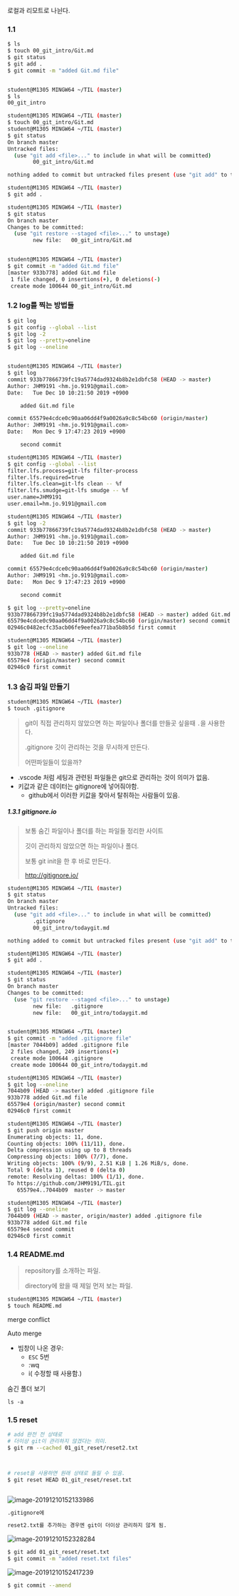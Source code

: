 로컬과 리모트로 나뉜다. 

### 1.1 

```bash
$ ls
$ touch 00_git_intro/Git.md
$ git status
$ git add .
$ git commit -m "added Git.md file"


student@M1305 MINGW64 ~/TIL (master)
$ ls
00_git_intro

student@M1305 MINGW64 ~/TIL (master)
$ touch 00_git_intro/Git.md
student@M1305 MINGW64 ~/TIL (master)
$ git status
On branch master
Untracked files:
  (use "git add <file>..." to include in what will be committed)
        00_git_intro/Git.md

nothing added to commit but untracked files present (use "git add" to track)

student@M1305 MINGW64 ~/TIL (master)
$ git add .

student@M1305 MINGW64 ~/TIL (master)
$ git status
On branch master        
Changes to be committed:
  (use "git restore --staged <file>..." to unstage)
        new file:   00_git_intro/Git.md


student@M1305 MINGW64 ~/TIL (master)
$ git commit -m "added Git.md file"
[master 933b778] added Git.md file
 1 file changed, 0 insertions(+), 0 deletions(-)
 create mode 100644 00_git_intro/Git.md
```









### 1.2 log를 찍는 방법들

```bash
$ git log
$ git config --global --list
$ git log -2
$ git log --pretty=oneline
$ git log --oneline


student@M1305 MINGW64 ~/TIL (master)
$ git log
commit 933b77866739fc19a5774dad9324b8b2e1dbfc58 (HEAD -> master)
Author: JHM9191 <hm.jo.9191@gmail.com>
Date:   Tue Dec 10 10:21:50 2019 +0900

    added Git.md file

commit 65579e4cdce0c90aa06dd4f9a0026a9c8c54bc60 (origin/master)
Author: JHM9191 <hm.jo.9191@gmail.com>
Date:   Mon Dec 9 17:47:23 2019 +0900

    second commit

student@M1305 MINGW64 ~/TIL (master)
$ git config --global --list
filter.lfs.process=git-lfs filter-process
filter.lfs.required=true
filter.lfs.clean=git-lfs clean -- %f
filter.lfs.smudge=git-lfs smudge -- %f
user.name=JHM9191
user.email=hm.jo.9191@gmail.com

student@M1305 MINGW64 ~/TIL (master)
$ git log -2
commit 933b77866739fc19a5774dad9324b8b2e1dbfc58 (HEAD -> master)
Author: JHM9191 <hm.jo.9191@gmail.com>
Date:   Tue Dec 10 10:21:50 2019 +0900

    added Git.md file

commit 65579e4cdce0c90aa06dd4f9a0026a9c8c54bc60 (origin/master)
Author: JHM9191 <hm.jo.9191@gmail.com>
Date:   Mon Dec 9 17:47:23 2019 +0900

    second commit

$ git log --pretty=oneline
933b77866739fc19a5774dad9324b8b2e1dbfc58 (HEAD -> master) added Git.md file
65579e4cdce0c90aa06dd4f9a0026a9c8c54bc60 (origin/master) second commit
02946c0482ecfc35acb06fe9eefea771ba5b8b5d first commit

student@M1305 MINGW64 ~/TIL (master)
$ git log --oneline
933b778 (HEAD -> master) added Git.md file
65579e4 (origin/master) second commit
02946c0 first commit
```





### 1.3 숨김 파일 만들기

```bash
student@M1305 MINGW64 ~/TIL (master)
$ touch .gitignore
```

> git이 직접 관리하지 않았으면 하는 파일이나 폴더를 만들곳 싶을때 `.`을 사용한다. 
>
> .gitignore 깃이 관리하는 것을 무시하게 만든다. 
>
> 어떤파일들이 있을까?

- .vscode 처럼 세팅과 관련된 파일들은 git으로 관리하는 것이 의미가 없음. 
- 키값과 같은 데이터는 gitignore에 넣어줘야함. 
  - github에서 이러한 키값을 찾아서 탈취하는 사람들이 있음. 





##### 1.3.1 gitignore.io

> 보통 숨긴 파일이나 폴더를 하는 파일들 정리한 사이트
>
> 깃이 관리하지 않았으면 하는 파일이나 폴더. 
>
> 보통 git init을 한 후 바로 만든다. 
>
> http://gitignore.io/





```bash
student@M1305 MINGW64 ~/TIL (master)
$ git status
On branch master
Untracked files:
  (use "git add <file>..." to include in what will be committed)
        .gitignore
        00_git_intro/todaygit.md

nothing added to commit but untracked files present (use "git add" to track)

student@M1305 MINGW64 ~/TIL (master)
$ git add .

student@M1305 MINGW64 ~/TIL (master)
$ git status
On branch master
Changes to be committed:
  (use "git restore --staged <file>..." to unstage)  
        new file:   .gitignore
        new file:   00_git_intro/todaygit.md


student@M1305 MINGW64 ~/TIL (master)
$ git commit -m "added .gitignore file"
[master 7044b09] added .gitignore file
 2 files changed, 249 insertions(+)
 create mode 100644 .gitignore
 create mode 100644 00_git_intro/todaygit.md

student@M1305 MINGW64 ~/TIL (master)
$ git log --oneline
7044b09 (HEAD -> master) added .gitignore file
933b778 added Git.md file
65579e4 (origin/master) second commit
02946c0 first commit

student@M1305 MINGW64 ~/TIL (master)
$ git push origin master
Enumerating objects: 11, done.
Counting objects: 100% (11/11), done.
Delta compression using up to 8 threads
Compressing objects: 100% (7/7), done.
Writing objects: 100% (9/9), 2.51 KiB | 1.26 MiB/s, done.
Total 9 (delta 1), reused 0 (delta 0)
remote: Resolving deltas: 100% (1/1), done.
To https://github.com/JHM9191/TIL.git
   65579e4..7044b09  master -> master

student@M1305 MINGW64 ~/TIL (master)
$ git log --oneline
7044b09 (HEAD -> master, origin/master) added .gitignore file
933b778 added Git.md file
65579e4 second commit
02946c0 first commit
```







### 1.4 README.md

>repository를 소개하는 파일.
>
>directory에 왔을 때 제일 먼저 보는 파일.



```bash
student@M1305 MINGW64 ~/TIL (master)
$ touch README.md
```









merge conflict

Auto merge





- 빔창이 나온 경우:
  - `ESC` 5번
  - :wq
  - i( 수정할 때 사용함.)



숨긴 폴더 보기

```
ls -a
```



### 1.5 reset



```bash
# add 완전 전 상태로 
# 더이상 git이 관리하지 않겠다는 의미. 
$ git rm --cached 01_git_reset/reset2.txt



# reset을 사용하면 원래 상태로 돌릴 수 있음.
$ git reset HEAD 01_git_reset/reset.txt



```



![image-20191210152133986](C:\Users\student\AppData\Roaming\Typora\typora-user-images\image-20191210152133986.png)



```bash
.gitignore에 

reset2.txt를 추가하는 경우엔 git이 더이상 관리하지 않게 됨.
```



![image-20191210152328284](C:\Users\student\AppData\Roaming\Typora\typora-user-images\image-20191210152328284.png)





```bash
$ git add 01_git_reset/reset.txt
$ git commit -m "added reset.txt files"

```





![image-20191210152417239](C:\Users\student\AppData\Roaming\Typora\typora-user-images\image-20191210152417239.png)







```bash
$ git commit --amend
```









